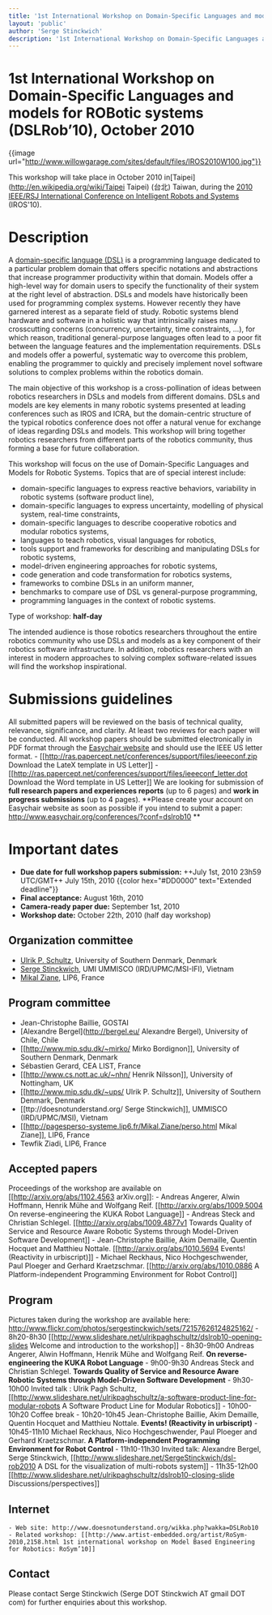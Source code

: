 ```yaml
---
title: '1st International Workshop on Domain-Specific Languages and models for ROBotic systems (DSLRob-10)'
layout: 'public'
author: 'Serge Stinckwich'
description: '1st International Workshop on Domain-Specific Languages and models for ROBotic systems (DSLRob-10), October 2010'
---
```

# 1st International Workshop on Domain-Specific Languages and models for ROBotic systems (DSLRob’10), October 2010

{{image url="http://www.willowgarage.com/sites/default/files/IROS2010W100.jpg"}}

This workshop will take place in October 2010 in[Taipei](http://en.wikipedia.org/wiki/Taipei Taipei) (台北) Taiwan, during the [2010 IEEE/RSJ International Conference on Intelligent Robots and Systems](www.iros2010.org.tw/) (IROS'10).

# Description

A [domain-specific language (DSL)](http://en.wikipedia.org/wiki/Domain-specific_language) is a programming language dedicated to a particular problem domain that offers specific notations and abstractions that increase programmer productivity within that domain. Models offer a high-level way for domain users to specify the functionality of their system at the right level of abstraction. DSLs and models have historically been used for programming complex systems. However recently they have garnered interest as a separate field of study. Robotic systems blend hardware and software in a holistic way that intrinsically raises many crosscutting concerns (concurrency, uncertainty, time constraints, ...), for which reason, traditional general-purpose languages often lead to a poor fit between the language features and the implementation requirements. DSLs and models offer a powerful, systematic way to overcome this problem, enabling the programmer to quickly and precisely implement novel software solutions to complex problems within the robotics domain.

The main objective of this workshop is a cross-pollination of ideas between robotics researchers in DSLs and models from different domains. DSLs and models are key elements in many robotic systems presented at leading conferences such as IROS and ICRA, but the domain-centric structure of the typical robotics conference does not offer a natural venue for exchange of ideas regarding DSLs and models. This workshop will bring together robotics researchers from different parts of the robotics community, thus forming a base for future collaboration.

This workshop will focus on the use of Domain-Specific Languages and Models for Robotic Systems. Topics that are of special interest include:

- domain-specific languages to express reactive behaviors, variability in robotic systems (software product line),
- domain-specific languages to express uncertainty, modelling of physical system, real-time constraints,
- domain-specific languages to describe cooperative robotics and modular robotics systems,
- languages to teach robotics, visual languages for robotics,
- tools support and frameworks for describing and manipulating DSLs for robotic systems,
- model-driven engineering approaches for robotic systems,
- code generation and code transformation for robotics systems,
- frameworks to combine DSLs in an uniform manner,
- benchmarks to compare use of DSL vs general-purpose programming,
- programming languages in the context of robotic systems.

Type of workshop: **half-day**

The intended audience is those robotics researchers throughout the entire robotics community who use DSLs and models as a key component of their robotics software infrastructure. In addition, robotics researchers with an interest in modern approaches to solving complex software-related issues will find the workshop inspirational.

# Submissions guidelines

All submitted papers will be reviewed on the basis of technical quality, relevance, significance, and clarity. At least two reviews for each paper will be conducted. All workshop papers should be submitted electronically in PDF format through the [Easychair website](http://www.easychair.org/conferences/?conf=dslrob10) and should use the IEEE US letter format.
	- [[http://ras.papercept.net/conferences/support/files/ieeeconf.zip Download the LateX template in US Letter]]
	- [[http://ras.papercept.net/conferences/support/files/ieeeconf_letter.dot Download the Word template in US Letter]]
We are looking for submission of **full research papers and experiences reports** (up to 6 pages) and **work in progress submissions** (up to 4 pages).
**Please create your account on Easychair website as soon as possible if you intend to submit a paper: http://www.easychair.org/conferences/?conf=dslrob10 **

# Important dates
- **Due date for full workshop papers submission:** ++July 1st, 2010 23h59 UTC/GMT++ July 15th, 2010 {{color hex="#DD0000" text="Extended deadline"}}
- **Final acceptance:** August 16th, 2010
- **Camera-ready paper due:** September 1st, 2010
- **Workshop date:** October 22th, 2010 (half day workshop)

## Organization committee
- [Ulrik P. Schultz](http://www.mip.sdu.dk/~ups/), University of Southern Denmark, Denmark
- [Serge Stinckwich](http://doesnotunderstand.org/), UMI UMMISCO (IRD/UPMC/MSI-IFI), Vietnam
- [Mikal Ziane](http://pagesperso-systeme.lip6.fr/Mikal.Ziane/perso.html), LIP6, France

## Program committee
- Jean-Christophe Baillie, GOSTAI
- [Alexandre Bergel](http://bergel.eu/ Alexandre Bergel), University of Chile, Chile
- [[http://www.mip.sdu.dk/~mirko/ Mirko Bordignon]], University of Southern Denmark, Denmark
- Sébastien Gerard, CEA LIST, France
- [[http://www.cs.nott.ac.uk/~nhn/ Henrik Nilsson]], University of Nottingham, UK
- [[http://www.mip.sdu.dk/~ups/ Ulrik P. Schultz]], University of Southern Denmark, Denmark
- [[ttp://doesnotunderstand.org/ Serge Stinckwich]], UMMISCO (IRD/UPMC/MSI), Vietnam
- [[http://pagesperso-systeme.lip6.fr/Mikal.Ziane/perso.html Mikal Ziane]], LIP6, France
- Tewfik Ziadi, LIP6, France

## Accepted papers
Proceedings of the workshop are available on [[http://arxiv.org/abs/1102.4563 arXiv.org]]: 
	- Andreas Angerer, Alwin Hoffmann, Henrik Mühe and Wolfgang Reif. [[http://arxiv.org/abs/1009.5004 On reverse-engineering the KUKA Robot Language]]
	- Andreas Steck and Christian Schlegel. [[http://arxiv.org/abs/1009.4877v1 Towards Quality of Service and Resource Aware Robotic Systems through Model-Driven Software Development]]
	- Jean-Christophe Baillie, Akim Demaille, Quentin Hocquet and Matthieu Nottale. [[http://arxiv.org/abs/1010.5694 Events! (Reactivity in urbiscript)]]
	- Michael Reckhaus, Nico Hochgeschwender, Paul Ploeger and Gerhard Kraetzschmar. [[http://arxiv.org/abs/1010.0886 A Platform-independent Programming Environment for Robot Control]]

## Program
Pictures taken during the workshop are available here: http://www.flickr.com/photos/sergestinckwich/sets/72157626124825162/
	- 8h20-8h30 [[http://www.slideshare.net/ulrikpaghschultz/dslrob10-opening-slides Welcome and introduction to the workshop]]
	- 8h30-9h00 Andreas Angerer, Alwin Hoffmann, Henrik Mühe and Wolfgang Reif. **On reverse-engineering the KUKA Robot Language**
	- 9h00-9h30 Andreas Steck and Christian Schlegel. **Towards Quality of Service and Resource Aware Robotic Systems through Model-Driven Software Development**
	- 9h30-10h00 Invited talk : Ulrik Pagh Schultz, [[http://www.slideshare.net/ulrikpaghschultz/a-software-product-line-for-modular-robots A Software Product Line for Modular Robotics]]
	- 10h00-10h20 Coffee break
	- 10h20-10h45 Jean-Christophe Baillie, Akim Demaille, Quentin Hocquet and Matthieu Nottale. **Events! (Reactivity in urbiscript)**
	- 10h45-11h10 Michael Reckhaus, Nico Hochgeschwender, Paul Ploeger and Gerhard Kraetzschmar. **A Platform-independent Programming Environment for Robot Control**
	- 11h10-11h30 Invited talk: Alexandre Bergel, Serge Stinckwich, [[http://www.slideshare.net/SergeStinckwich/dsl-rob2010 A DSL for the visualization of multi-robots system]]
	- 11h35-12h00 [[http://www.slideshare.net/ulrikpaghschultz/dslrob10-closing-slide Discussions/perspectives]]

## Internet	
	- Web site: http://www.doesnotunderstand.org/wikka.php?wakka=DSLRob10
	- Related workshop: [[http://www.artist-embedded.org/artist/RoSym-2010,2158.html 1st international workshop on Model Based Engineering for Robotics: RoSym’10]]

## Contact
Please contact Serge Stinckwich (Serge DOT Stinckwich AT gmail DOT com) for further enquiries about this workshop.


